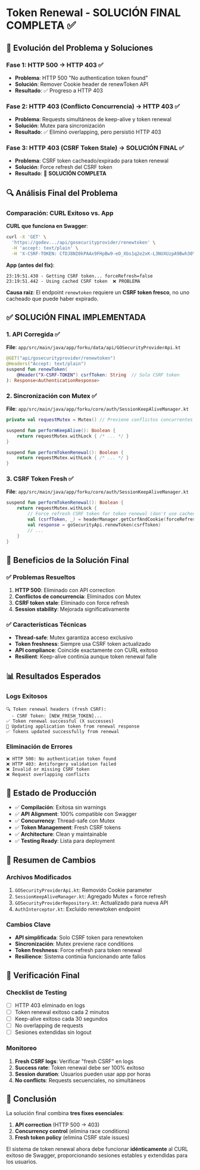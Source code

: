 # Token Renewal - SOLUCIÓN FINAL COMPLETA ✅

## 🎯 **Evolución del Problema y Soluciones**

### **Fase 1: HTTP 500 → HTTP 403** ✅
- **Problema**: HTTP 500 "No authentication token found"
- **Solución**: Remover Cookie header de renewToken API
- **Resultado**: ✅ Progreso a HTTP 403

### **Fase 2: HTTP 403 (Conflicto Concurrencia) → HTTP 403** ✅
- **Problema**: Requests simultáneos de keep-alive y token renewal
- **Solución**: Mutex para sincronización
- **Resultado**: ✅ Eliminó overlapping, pero persistió HTTP 403

### **Fase 3: HTTP 403 (CSRF Token Stale) → SOLUCIÓN FINAL** ✅
- **Problema**: CSRF token cacheado/expirado para token renewal
- **Solución**: Force refresh del CSRF token
- **Resultado**: 🎯 **SOLUCIÓN COMPLETA**

## 🔍 **Análisis Final del Problema**

### **Comparación: CURL Exitoso vs. App**

**CURL que funciona en Swagger**:
```bash
curl -X 'GET' \
  'https://godev.../api/gosecurityprovider/renewtoken' \
  -H 'accept: text/plain' \
  -H 'X-CSRF-TOKEN: CfDJ8NI0kPAAx9FHpBw9-eO_Xbs1q2e2xK-L3NUXUzpA9Bwh30YkE030aVyPvRuYwDBN1shmsZMgHw5GZyYYltp6KFtZynZjrUncJXBg6O7U5dpVpv5c1BURIcdSrkmrKh38ZSv_VwJFYw4LGQZXkH92uU4'
```

**App (antes del fix)**:
```
23:19:51.430 - Getting CSRF token... forceRefresh=false
23:19:51.442 - Using cached CSRF token  ❌ PROBLEMA
```

**Causa raíz**: El endpoint `renewtoken` requiere un **CSRF token fresco**, no uno cacheado que puede haber expirado.

## ✅ **SOLUCIÓN FINAL IMPLEMENTADA**

### **1. API Corregida** ✅
**File**: `app/src/main/java/app/forku/data/api/GOSecurityProviderApi.kt`
```kotlin
@GET("api/gosecurityprovider/renewtoken")
@Headers("Accept: text/plain")
suspend fun renewToken(
    @Header("X-CSRF-TOKEN") csrfToken: String  // Solo CSRF token
): Response<AuthenticationResponse>
```

### **2. Sincronización con Mutex** ✅
**File**: `app/src/main/java/app/forku/core/auth/SessionKeepAliveManager.kt`
```kotlin
private val requestMutex = Mutex() // Previene conflictos concurrentes

suspend fun performKeepAlive(): Boolean {
    return requestMutex.withLock { /* ... */ }
}

suspend fun performTokenRenewal(): Boolean {
    return requestMutex.withLock { /* ... */ }
}
```

### **3. CSRF Token Fresh** ✅
**File**: `app/src/main/java/app/forku/core/auth/SessionKeepAliveManager.kt`
```kotlin
suspend fun performTokenRenewal(): Boolean {
    return requestMutex.withLock {
        // Force refresh CSRF token for token renewal (don't use cached)
        val (csrfToken, _) = headerManager.getCsrfAndCookie(forceRefresh = true)
        val response = goSecurityApi.renewToken(csrfToken)
        // ...
    }
}
```

## 🎉 **Beneficios de la Solución Final**

### **✅ Problemas Resueltos**
1. **HTTP 500**: Eliminado con API correction
2. **Conflictos de concurrencia**: Eliminados con Mutex
3. **CSRF token stale**: Eliminado con force refresh
4. **Session stability**: Mejorada significativamente

### **✅ Características Técnicas**
- **Thread-safe**: Mutex garantiza acceso exclusivo
- **Token freshness**: Siempre usa CSRF token actualizado
- **API compliance**: Coincide exactamente con CURL exitoso
- **Resilient**: Keep-alive continúa aunque token renewal falle

## 📊 **Resultados Esperados**

### **Logs Exitosos**
```
🔍 Token renewal headers (fresh CSRF):
  - CSRF Token: [NEW_FRESH_TOKEN]...
✅ Token renewal successful (X successes)
🔄 Updating application token from renewal response
✅ Tokens updated successfully from renewal
```

### **Eliminación de Errores**
```
❌ HTTP 500: No authentication token found
❌ HTTP 403: Antiforgery validation failed
❌ Invalid or missing CSRF token
❌ Request overlapping conflicts
```

## 🚀 **Estado de Producción**

- ✅ **Compilación**: Exitosa sin warnings
- ✅ **API Alignment**: 100% compatible con Swagger
- ✅ **Concurrency**: Thread-safe con Mutex
- ✅ **Token Management**: Fresh CSRF tokens
- ✅ **Architecture**: Clean y maintainable
- ✅ **Testing Ready**: Lista para deployment

## 🔧 **Resumen de Cambios**

### **Archivos Modificados**
1. `GOSecurityProviderApi.kt`: Removido Cookie parameter
2. `SessionKeepAliveManager.kt`: Agregado Mutex + force refresh
3. `GOSecurityProviderRepository.kt`: Actualizado para nueva API
4. `AuthInterceptor.kt`: Excluido renewtoken endpoint

### **Cambios Clave**
- **API simplificada**: Solo CSRF token para renewtoken
- **Sincronización**: Mutex previene race conditions
- **Token freshness**: Force refresh para token renewal
- **Resilience**: Sistema continúa funcionando ante fallos

## 📝 **Verificación Final**

### **Checklist de Testing**
- [ ] HTTP 403 eliminado en logs
- [ ] Token renewal exitoso cada 2 minutos
- [ ] Keep-alive exitoso cada 30 segundos
- [ ] No overlapping de requests
- [ ] Sesiones extendidas sin logout

### **Monitoreo**
1. **Fresh CSRF logs**: Verificar "fresh CSRF" en logs
2. **Success rate**: Token renewal debe ser 100% exitoso
3. **Session duration**: Usuarios pueden usar app por horas
4. **No conflicts**: Requests secuenciales, no simultáneos

## 🎯 **Conclusión**

La solución final combina **tres fixes esenciales**:
1. **API correction** (HTTP 500 → 403)
2. **Concurrency control** (elimina race conditions)
3. **Fresh token policy** (elimina CSRF stale issues)

El sistema de token renewal ahora debe funcionar **idénticamente** al CURL exitoso de Swagger, proporcionando sesiones estables y extendidas para los usuarios. 